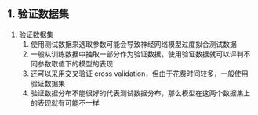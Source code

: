 
## 1. 验证数据集

1. 验证数据集
    1. 使用测试数据来选取参数可能会导致神经网络模型过度拟合测试数据
    2. 一般从训练数据中抽取一部分作为验证数据，使用验证数据就可以评判不同参数取值下的模型的表现
    3. 还可以采用交叉验证 cross validation，但由于花费时间较多，一般使用验证数据集
    4. 验证数据分布不能很好的代表测试数据分布，那么模型在这两个数据集上的表现就有可能不一样